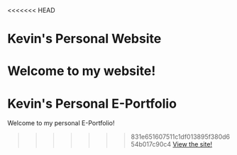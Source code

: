 <<<<<<< HEAD
# Kevin's Personal Website
Welcome to my website!
=======
# Kevin's Personal E-Portfolio
Welcome to my personal E-Portfolio!
>>>>>>> 831e651607511c1df013895f380d654b017c90c4
[View the site!](http://kevintoh.cc)
